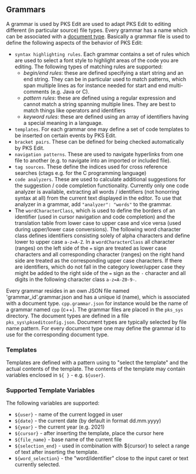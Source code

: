 ## Grammars

A grammar is used by PKS Edit are used to adapt PKS Edit to editing different (in particular source) file types.
Every grammar has a name which can be associated with a [document type](document_types.md). 
Basically a grammar file is used to define the following aspects of the behavior of PKS Edit:

- `syntax highlighting rules`. Each grammar contains a set of rules which are used to select a font style to
  highlight areas of the code you are editing. The following types of matching rules are supported: 
  - _begin/end rules_: these are defined specifying a start string and an end string. They can be in particular used to
    match patterns, which span multiple lines as for instance needed for start and end multi-comments (e.g. Java or C).
  - _pattern rules_: these are defined using a regular expression and cannot match a string spanning multiple lines. They
    are best to match things like operators and identifiers
  - _keyword rules_: these are defined using an array of identifiers having a special meaning in a language.
- `templates`. For each grammar one may define a set of code templates to be inserted on certain events by PKS Edit.
- `bracket pairs`. These can be defined for being checked automatically by PKS Edit.
- `navigation patterns`. These are used to navigate hyperlinks from one file to another (e.g. to navigate into an imported
  or included file).
- `tag sources`. These define the indices used for cross reference searches (ctags e.g. for the C programming language)
- `code analyzers`. These are used to calculate additional suggestions for the suggestion / code completion functionality.
  Currently only one code analyzer is available, extracting all words / identifiers (not honorring syntax at all) from the 
  current text displayed in the editor. To use that analyzer in a grammar, add `"analyzer": "words"` to the grammar.
- The `wordCharacterClass`, which is used to define the borders of an identifier (used in cursor navigation and code completion)
and the translation table from lower case to upper case and vice versa (used during upper/lower case conversions). The following
word character class defines identifiers consisting solely of alpha characters and define lower to upper case `a-z=A-Z`. In a `wordCharacterClass`
all character (ranges) on the left side of the `=` sign are treated as lower case characters and all corresponding character (ranges) on
the right hand side are treated as the corresponding upper case characters. If there are identifiers, which do not fall in the category
lower/upper case they might be added to the right side of the `=` sign as the `-` character and all digits in the following character class `a-z=A-Z0-9-`.

Every grammar resides in an own JSON file named 'grammar_id'.grammar.json and has a unique id (name), which is associated 
with a document type. `cpp.grammar.json` for instance would be the name of a grammar named `cpp` (c++).
The grammar files are placed in the `pks_sys` directory. The document types are defined in a file
`pks_sys\pkseditconfig.json`. Document types are typically selected by file name pattern. For every document type one may
define the grammar id to use for the corresponding document type.

### Templates
Templates are defined with a pattern using to "select the template" and the actual contents of the template. The contents
of the template may contain variables enclosed in `${ }` - e.g. `${user}`.

### Supported Template Variables
The following variables are supported:

- `${user}` - name of the current logged in user
- `${date}` - the current date (by default in format dd.mm.yyyy)
- `${year}` - the current year (e.g. 2021)
- `${cursor}` - after inserting the template, place the cursor here
- `${file_name}` - base name of the current file
- `${selection_end}` - used in combination with ${cursor} to select a range of text after inserting the template.
- `${word_selection}` - the "word/identifier" close to the input caret or text currently selected.



